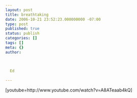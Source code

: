 ```yaml
---
layout: post
title: breathtaking
date: 2006-10-21 23:52:23.000000000 -07:00
type: post
published: true
status: publish
categories: []
tags: []
meta: {}
author:
  
  
  
  Ed
  
---
```

<p>[youtube=http://www.youtube.com/watch?v=A8ATeaab4kQ]</p>
